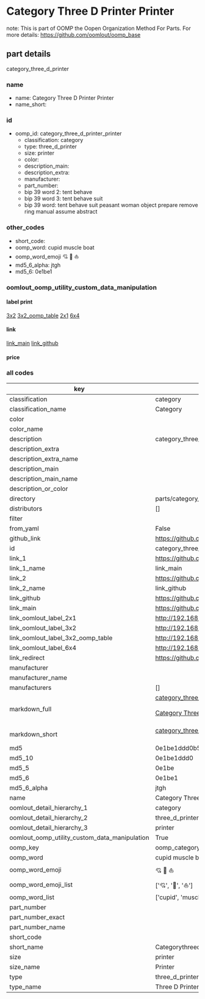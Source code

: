 # Category Three D Printer Printer  

note: This is part of OOMP the Oopen Organization Method For Parts. For more details: https://github.com/oomlout/oomp_base

##  part details
  



category_three_d_printer



### name
* name: Category Three D Printer Printer
* name_short: 
### id
* oomp_id: category_three_d_printer_printer
  * classification: category
  * type: three_d_printer
  * size: printer
  * color: 
  * description_main: 
  * description_extra: 
  * manufacturer: 
  * part_number: 
  * bip 39 word 2: tent behave
  * bip 39 word 3: tent behave suit
  * bip 39 word: tent behave suit peasant woman object prepare remove ring manual assume abstract

### other_codes
* short_code: 
* oomp_word: cupid muscle boat
* oomp_word_emoji :cupid: :muscle: :boat:
* md5_6_alpha: jtgh
* md5_6: 0e1be1






### oomlout_oomp_utility_custom_data_manipulation
#### label print
[3x2](http://192.168.1.245:1112/?label=oomp%20jtgh)
[3x2_oomp_table](http://192.168.1.108:1112/?label=oomp%20jtgh)
[2x1](http://192.168.1.242:1112/?label=oomp%20jtgh)
[6x4](http://192.168.1.55:1112/?label=oomp%20jtgh)    

#### link

[link_main](https://github.com/oomlout/oomlout_oomp_version_1_messy/tree/main/parts/category_three_d_printer_printer) [link_github](https://github.com/oomlout/oomlout_oomp_version_1_messy/tree/main/parts/category_three_d_printer_printer)                             

#### price







### all codes 
| key | value |  
| --- | --- |  
| classification | category |  
| classification_name | Category |  
| color |  |  
| color_name |  |  
| description | category_three_d_printer |  
| description_extra |  |  
| description_extra_name |  |  
| description_main |  |  
| description_main_name |  |  
| description_or_color |   |  
| directory | parts/category_three_d_printer_printer |  
| distributors | [] |  
| filter |  |  
| from_yaml | False |  
| github_link | https://github.com/oomlout/oomlout_oomp_part_src/tree/main/parts/category_three_d_printer_printer |  
| id | category_three_d_printer_printer |  
| link_1 | https://github.com/oomlout/oomlout_oomp_version_1_messy/tree/main/parts/category_three_d_printer_printer |  
| link_1_name | link_main |  
| link_2 | https://github.com/oomlout/oomlout_oomp_version_1_messy/tree/main/parts/category_three_d_printer_printer |  
| link_2_name | link_github |  
| link_github | https://github.com/oomlout/oomlout_oomp_version_1_messy/tree/main/parts/category_three_d_printer_printer |  
| link_main | https://github.com/oomlout/oomlout_oomp_version_1_messy/tree/main/parts/category_three_d_printer_printer |  
| link_oomlout_label_2x1 | http://192.168.1.242:1112/?label=oomp%20jtgh |  
| link_oomlout_label_3x2 | http://192.168.1.245:1112/?label=oomp%20jtgh |  
| link_oomlout_label_3x2_oomp_table | http://192.168.1.108:1112/?label=oomp%20jtgh |  
| link_oomlout_label_6x4 | http://192.168.1.55:1112/?label=oomp%20jtgh |  
| link_redirect | https://github.com/oomlout/oomlout_oomp_version_1_messy/tree/main/parts/category_three_d_printer_printer |  
| manufacturer |  |  
| manufacturer_name |  |  
| manufacturers | [] |  
| markdown_full | [category_three_d_printer_printer](none)<br>[](none)<br>[Category Three D Printer Printer](none)<br><br> |  
| markdown_short | [category_three_d_printer_printer](none)<br><br> |  
| md5 | 0e1be1ddd0b5f53e607e7a23b2051efa |  
| md5_10 | 0e1be1ddd0 |  
| md5_5 | 0e1be |  
| md5_6 | 0e1be1 |  
| md5_6_alpha | jtgh |  
| name | Category Three D Printer Printer |  
| oomlout_detail_hierarchy_1 | category |  
| oomlout_detail_hierarchy_2 | three_d_printer |  
| oomlout_detail_hierarchy_3 | printer |  
| oomlout_oomp_utility_custom_data_manipulation | True |  
| oomp_key | oomp_category_three_d_printer_printer |  
| oomp_word | cupid muscle boat |  
| oomp_word_emoji | :cupid: :muscle: :boat: |  
| oomp_word_emoji_list | [':cupid:', ':muscle:', ':boat:'] |  
| oomp_word_list | ['cupid', 'muscle', 'boat'] |  
| part_number |  |  
| part_number_exact |  |  
| part_number_name |  |  
| short_code |  |  
| short_name | Categorythreedprinter |  
| size | printer |  
| size_name | Printer |  
| type | three_d_printer |  
| type_name | Three D Printer |  
